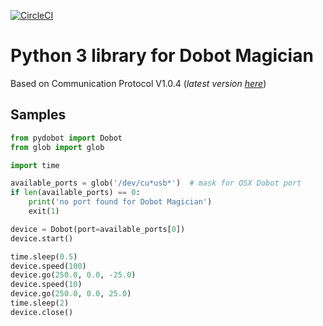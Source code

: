 [![CircleCI](https://circleci.com/gh/luismesas/pydobot.svg?style=svg)](https://circleci.com/gh/luismesas/pydobot)

Python 3 library for Dobot Magician
===

Based on Communication Protocol V1.0.4 (_latest version [here](http://dobot.cc/download-center/dobot-magician.html)_)


Samples
---

```python
from pydobot import Dobot
from glob import glob

import time

available_ports = glob('/dev/cu*usb*')  # mask for OSX Dobot port
if len(available_ports) == 0:
    print('no port found for Dobot Magician')
    exit(1)

device = Dobot(port=available_ports[0])
device.start()

time.sleep(0.5)
device.speed(100)
device.go(250.0, 0.0, -25.0)
device.speed(10)
device.go(250.0, 0.0, 25.0)
time.sleep(2)
device.close()

```